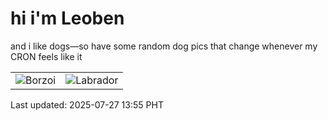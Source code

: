 # hi i'm Leoben

and i like dogs—so have some random dog pics that change whenever my CRON feels like it

|  |  |
|--------|----------|
| ![Borzoi](https://random-dog-vercel.vercel.app/api/random-borzoi?v=1753595747) | ![Labrador](https://random-dog-vercel.vercel.app/api/random-labrador?v=1753595747) |

Last updated: 2025-07-27 13:55 PHT
